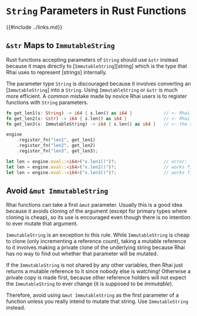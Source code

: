 `String` Parameters in Rust Functions
====================================

{{#include ../links.md}}


`&str` Maps to `ImmutableString`
-------------------------------

Rust functions accepting parameters of `String` should use `&str` instead because it maps directly to
[`ImmutableString`][string] which is the type that Rhai uses to represent [strings] internally.

The parameter type `String` is discouraged because it involves converting an [`ImmutableString`] into a `String`.
Using `ImmutableString` or `&str` is much more efficient.
A common mistake made by novice Rhai users is to register functions with `String` parameters.

```rust
fn get_len1(s: String) -> i64 { s.len() as i64 }            // <- Rhai finds this function, but very inefficient
fn get_len2(s: &str) -> i64 { s.len() as i64 }              // <- Rhai finds this function fine
fn get_len3(s: ImmutableString) -> i64 { s.len() as i64 }   // <- the above is equivalent to this

engine
    .register_fn("len1", get_len1)
    .register_fn("len2", get_len2)
    .register_fn("len3", get_len3);

let len = engine.eval::<i64>("x.len1()")?;                  // error: function 'len1 (&str | ImmutableString)' not found
let len = engine.eval::<i64>("x.len2()")?;                  // works fine
let len = engine.eval::<i64>("x.len3()")?;                  // works fine
```


Avoid `&mut ImmutableString`
---------------------------

Rhai functions can take a first `&mut` parameter.  Usually this is a good idea because it avoids
cloning of the argument (except for primary types where cloning is cheap), so its use is encouraged
even though there is no intention to ever mutate that argument.

`ImmutableString` is an exception to this rule.  While `ImmutableString` is cheap to clone (only
incrementing a reference count), taking a mutable reference to it involves making a private clone
of the underlying string because Rhai has no way to find out whether that parameter will be mutated.

If the `ImmutableString` is not shared by any other variables, then Rhai just returns a mutable
reference to it since nobody else is watching! Otherwise a private copy is made first,
because other reference holders will not expect the `ImmutableString` to ever change
(it is supposed to be _immutable_).

Therefore, avoid using `&mut ImmutableString` as the first parameter of a function unless you really
intend to mutate that string.  Use `ImmutableString` instead.
